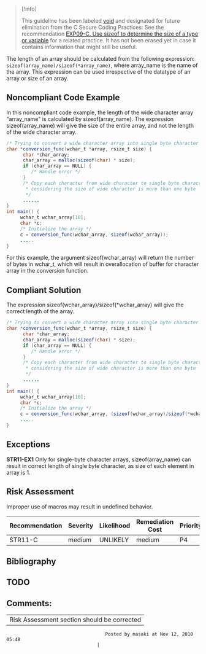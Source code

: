 > [!info]  
>
> This guideline has been labeled [void](https://wiki.sei.cmu.edu//confluence/label/seccode/void) and designated for future elimination from the C Secure Coding Practices: See the recommendation [EXP09-C. Use sizeof to determine the size of a type or variable](EXP09-C_%20Use%20sizeof%20to%20determine%20the%20size%20of%20a%20type%20or%20variable) for a related practice. It has not been erased yet in case it contains information that might still be useful.

The length of an array should be calculated from the following expression: `sizeof(array_name)/sizeof(*array_name)`, where array_name is the name of the array. This expression can be used irrespective of the datatype of an array or size of an array.
## Noncompliant Code Example
In this noncompliant code example, the length of the wide character array "array_name" is calculated by sizeof(array_name). The expression sizeof(array_name) will give the size of the entire array, and not the length of the wide character array.
``` java
/* Trying to convert a wide character array into single byte character array */
char *conversion_func(wchar_t *array, rsize_t size) {
      char *char_array;
      char_array = malloc(sizeof(char) * size);
      if (char_array == NULL) {
         /* Handle error */
      }
      /* Copy each character from wide character to single byte character array,
       * considering the size of wide character is more than one byte
       */
      ......
}
int main() {
     wchar_t wchar_array[10];
     char *c;
     /* Initialize the array */
     c = conversion_func(wchar_array, sizeof(wchar_array));
     .....
}
```
For this example, the argument sizeof(wchar_array) will return the number of bytes in wchar_t, which will result in overallocation of buffer for character array in the conversion function.
## Compliant Solution
The expression sizeof(wchar_array)/sizeof(\*wchar_array) will give the correct length of the array.
``` java
/* Trying to convert a wide character array into single byte character array */
char *conversion_func(wchar_t *array, rsize_t size) {
      char *char_array;
      char_array = malloc(sizeof(char) * size);
      if (char_array == NULL) {
         /* Handle error */
      }
      /* Copy each character from wide character to single byte character array,
       * considering the size of wide character is more than one byte
       */
      ......
}
int main() {
     wchar_t wchar_array[10];
     char *c;
     /* Initialize the array */
     c = conversion_func(wchar_array, (sizeof(wchar_array)/sizeof(*wchar_array)));
     .....
}
```
## Exceptions
**STR11-EX1** Only for single-byte character arrays, sizeof(array_name) can result in correct length of single byte character, as size of each element in array is 1.
## Risk Assessment
Improper use of macros may result in undefined behavior.

|  Recommendation  |  Severity  |  Likelihood  |  Remediation Cost  |  Priority  |  Level  |
| ----|----|----|----|----|----|
|  STR11-C  |  medium  |  UNLIKELY  |  medium  |  P4  |  L3  |

## Bibliography
**TODO**
------------------------------------------------------------------------
[](https://www.securecoding.cert.org/confluence/display/seccode/VOID+Understand+the+caveats+of+floating+point+exceptions?showChildren=false&showComments=false) [](https://www.securecoding.cert.org/confluence/display/seccode/99.+The+Void?showChildren=false&showComments=false) [](https://www.securecoding.cert.org/confluence/display/seccode/VOID+Use+variables+of+type+size_t+for+size+parameters+to+memory+allocation+routines?showChildren=false&showComments=false)
## Comments:

|  |
| ----|
| Risk Assessment section should be corrected 
                                        Posted by masaki at Nov 12, 2010 05:48
                                     |

